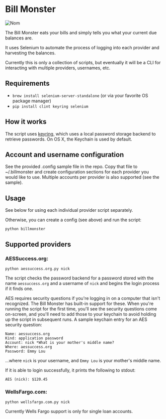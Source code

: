 # Bill Monster

![Nom](http://i.imgur.com/kYSmu.png)

The Bill Monster eats your bills and simply tells you what your current due balances are.

It uses Selenium to automate the process of logging into each provider and harvesting
the balances.

Currently this is only a collection of scripts, but eventually it will be a CLI for interacting
with multiple providers, usernames, etc.

## Requirements

- `brew install selenium-server-standalone` (or via your favorite OS package manager)
- `pip install clint keyring selenium`

## How it works

The script uses [keyring](http://pypi.python.org/pypi/keyring/), which uses a
local password storage backend to retrieve passwords. On OS X, the Keychain is used by default.

## Account and username configuration

See the provided .config sample file in the repo. Copy that file to ~/.billmonster and create
configuration sections for each provider you would like to use. Multiple accounts per provider
is also supported (see the sample).

## Usage

See below for using each individual provider script separately.

Otherwise, you can create a config (see above) and run the script:

    python billmonster

## Supported providers

### AESSuccess.org:

    python aessuccess.org.py nick

The script checks the password backend for a password stored with the name
`aessuccess.org` and a username of `nick` and begins the login process if it finds one.

AES requires security questions if you're logging in on a computer that isn't recognized.
The Bill Monster has built-in support for these. When you're running the script for the first
time, you'll see the security questions come on-screen, and you'll need to add those to your
keychain to avoid holding up the script in subsequent runs. A sample keychain entry for an AES
security question:

    Name: aessuccess.org
    Kind: application password
    Account: nick *What is your mother's middle name?
    Where: aessuccess.org
    Password: Emmy Lou

...where `nick` is your username, and `Emmy Lou` is your mother's middle name.

If it is able to login successfully, it prints the following to stdout:

    AES (nick): $120.45

### WellsFargo.com:

    python wellsfargo.com.py nick

Currently Wells Fargo support is only for single loan accounts.
